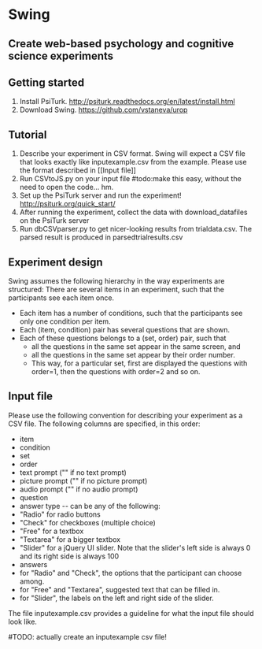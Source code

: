 Swing
=====
Create web-based psychology and cognitive science experiments
---------

Getting started
--------
1. Install PsiTurk. http://psiturk.readthedocs.org/en/latest/install.html
2. Download Swing. https://github.com/vstaneva/urop

Tutorial
-------
1. Describe your experiment in CSV format. Swing will expect a CSV file that looks exactly like inputexample.csv from the example. Please use the format described in [[Input file]]
2. Run CSVtoJS.py on your input file #todo:make this easy, without the need to open the code... hm.
3. Set up the PsiTurk server and run the experiment! http://psiturk.org/quick_start/
4. After running the experiment, collect the data with download_datafiles on the PsiTurk server
5. Run dbCSVparser.py to get nicer-looking results from trialdata.csv. The parsed result is produced in parsedtrialresults.csv

Experiment design
--------
Swing assumes the following hierarchy in the way experiments are structured:
There are several items in an experiment, such that the participants see each item once.
* Each item has a number of conditions, such that the participants see only one condition per item.
* Each (item, condition) pair has several questions that are shown.
* Each of these questions belongs to a (set, order) pair, such that
    * all the questions in the same set appear in the same screen, and
    * all the questions in the same set appear by their order number.
    * This way, for a particular set, first are displayed the questions with order=1, then the questions with order=2 and so on.

Input file
--------
Please use the following convention for describing your experiment as a CSV file.
The following columns are specified, in this order:
* item
* condition
* set
* order
* text prompt ("" if no text prompt)
* picture prompt ("" if no picture prompt)
* audio prompt ("" if no audio prompt)
* question<br>
* answer type -- can be any of the following:
 * "Radio" for radio buttons
 * "Check" for checkboxes (multiple choice)
 * "Free" for a textbox
 * "Textarea" for a bigger textbox
 * "Slider" for a jQuery UI slider. Note that the slider's left side is always 0 and its right side is always 100
* answers
 * for "Radio" and "Check", the options that the participant can choose among.
 * for "Free" and "Textarea", suggested text that can be filled in.
 * for "Slider", the labels on the left and right side of the slider.

The file inputexample.csv provides a guideline for what the input file should look like.

#TODO: actually create an inputexample csv file!
